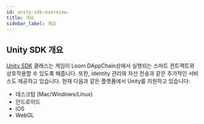 ```yaml
---
id: unity-sdk-overview
title: 개요
sidebar_label: 개요
---
```


## Unity SDK 개요

[Unity SDK](http://github.com/loomnetwork/unity3d-sdk) 클래스는 게임이 Loom DAppChain상에서 실행되는 스마트 컨트랙트와 상호작용할 수 있도록 해줍니다. 또한, identity 관리와 자산 전송과 같은 추가적인 서비스도 제공하고 있습니다. 현재 다음과 같은 플랫폼에서 Unity를 지원하고 있습니다:

- 데스크탑 (Mac/Windows/Linux)
- 안드로이드
- iOS
- WebGL